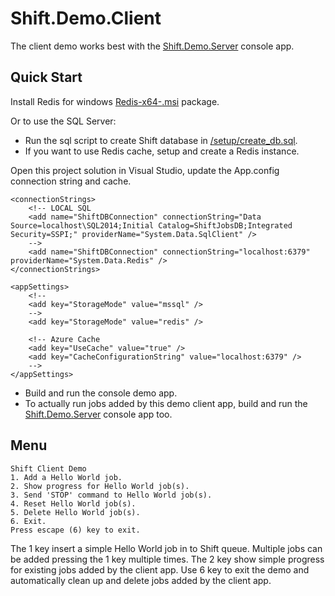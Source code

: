 # Shift.Demo.Client
The client demo works best with the [Shift.Demo.Server](https://github.com/hhalim/Shift.Demo.Server) console app.

## Quick Start
Install Redis for windows [Redis-x64-<version>.msi](https://github.com/MSOpenTech/redis/releases) package.

Or to use the SQL Server:
- Run the sql script to create Shift database in [/setup/create_db.sql](https://github.com/hhalim/Shift.Demo.Client/blob/master/setup/create_db.sql). 
- If you want to use Redis cache, setup and create a Redis instance. 

Open this project solution in Visual Studio, update the App.config connection string and cache.

```
<connectionStrings>
    <!-- LOCAL SQL 
    <add name="ShiftDBConnection" connectionString="Data Source=localhost\SQL2014;Initial Catalog=ShiftJobsDB;Integrated Security=SSPI;" providerName="System.Data.SqlClient" />
    -->
    <add name="ShiftDBConnection" connectionString="localhost:6379" providerName="System.Data.Redis" />
</connectionStrings>

<appSettings>
    <!-- 
    <add key="StorageMode" value="mssql" />
    -->
    <add key="StorageMode" value="redis" />
    
    <!-- Azure Cache 
    <add key="UseCache" value="true" />
    <add key="CacheConfigurationString" value="localhost:6379" />
    -->
</appSettings>
```
- Build and run the console demo app.
- To actually run jobs added by this demo client app, build and run the [Shift.Demo.Server](https://github.com/hhalim/Shift.Demo.Server) console app too.


## Menu
```
Shift Client Demo
1. Add a Hello World job.
2. Show progress for Hello World job(s).
3. Send 'STOP' command to Hello World job(s).
4. Reset Hello World job(s).
5. Delete Hello World job(s).
6. Exit.
Press escape (6) key to exit.
```

The 1 key insert a simple Hello World job in to Shift queue. Multiple jobs can be added pressing the 1 key multiple times. The 2 key show simple progress for existing jobs added by the client app. Use 6 key to exit the demo and automatically clean up and delete jobs added by the client app.

